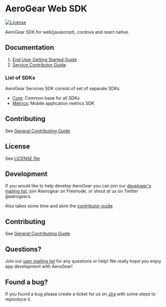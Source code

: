 # AeroGear Web SDK
[![License](https://img.shields.io/badge/-Apache%202.0-blue.svg)](https://opensource.org/s/Apache-2.0)

AeroGear SDK for web(javascript), cordova and react native.


## Documentation

1. [End User Getting Started Guide](./docs/getting-started.adoc)
1. [Service Contributor Guide](./docs/contributing-guide.adoc)

### List of SDKs

AeroGear Services SDK consist of set of separate SDKs

- [Core](./docs/core/README.adoc): Common base for all SDKs
- [Metrics](./docs/metrics/README.adoc): Mobile application metrics SDK

## Contributing

See [General Contributing Guide](./CONTRIBUTING.md)

## License

 See [LICENSE file](./LICENSE)


## Development

If you would like to help develop AeroGear you can join our [developer's mailing list](https://groups.google.com/forum/#!forum/aerogear), join #aerogear on Freenode, or shout at us on Twitter @aerogears.

Also takes some time and skim the [contributor guide](CONTRIBUTING.md)

## Contributing

See [General Contributing Guide](./CONTRIBUTING.md)

## Questions?

Join our [user mailing list](https://groups.google.com/forum/#!forum/aerogear) for any questions or help! We really hope you enjoy app development with AeroGear!

## Found a bug?

If you found a bug please create a ticket for us on [Jira](https://issues.jboss.org/browse/AGJS) with some steps to reproduce it.
